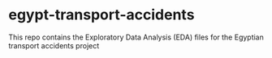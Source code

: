# egypt-transport-accidents
This repo contains the Exploratory Data Analysis (EDA) files for the Egyptian transport accidents project
